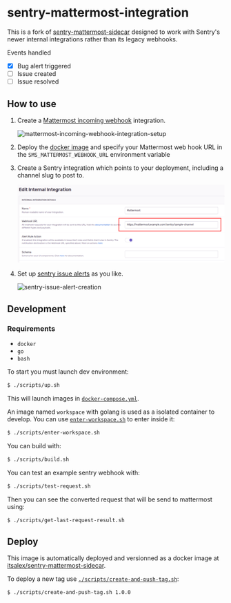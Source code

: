 # sentry-mattermost-integration

This is a fork of [sentry-mattermost-sidecar](https://github.com/Its-Alex/sentry-mattermost-sidecar) designed to work with Sentry's newer internal integrations rather than its legacy webhooks.

Events handled

- [x] Bug alert triggered
- [ ] Issue created
- [ ] Issue resolved

## How to use

1. Create a [Mattermost incoming webhook](https://docs.mattermost.com/developer/webhooks-incoming.html) integration.

    ![mattermost-incoming-webhook-integration-setup](docs/assets/mattermost-incoming-webhook-integration-setup.png)

2. Deploy the [docker image](https://hub.docker.com/r/itsalex/sentry-mattermost-sidecar) and specify your Mattermost web hook URL in the `SMS_MATTERMOST_WEBHOOK_URL` environment variable

3. Create a Sentry integration which points to your deployment, including a channel slug to post to.

    ![sentry-webhook-integration-setup](docs/assets/sentry-integration-setup.png)

4. Set up [sentry issue alerts](https://docs.sentry.io/product/alerts/) as you like.

    ![sentry-issue-alert-creation](docs/assets/sentry-issue-alert-creation.png)

## Development

### Requirements

- `docker`
- `go`
- `bash`

To start you must launch dev environment:

```sh
$ ./scripts/up.sh
```

This will launch images in [`docker-compose.yml`](./docker-compose.yml).

An image named `workspace` with golang is used as a isolated container to develop. You can use [`enter-workspace.sh`](./scripts/enter-workspace.sh) to enter inside it:

```sh
$ ./scripts/enter-workspace.sh
```

You can build with:

```sh
$ ./scripts/build.sh
```

You can test an example sentry webhook with:

```sh
$ ./scripts/test-request.sh
```

Then you can see the converted request that will be send to mattermost using:

```sh
$ ./scripts/get-last-request-result.sh
```

## Deploy

This image is automatically deployed and versionned as a docker image at [itsalex/sentry-mattermost-sidecar](https://hub.docker.com/r/itsalex/sentry-mattermost-sidecar).

To deploy a new tag use [`./scripts/create-and-push-tag.sh`](scripts/create-and-push-tag.sh):

```sh
$ ./scripts/create-and-push-tag.sh 1.0.0
```
